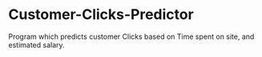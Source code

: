 # Customer-Clicks-Predictor
Program which predicts customer Clicks based on Time spent on site, and estimated salary.
